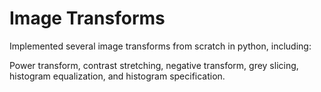 # Image Transforms

Implemented several image transforms from scratch in python, including:

Power transform, contrast stretching, negative transform, grey slicing, histogram equalization, and histogram specification.


